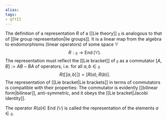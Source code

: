 ```yaml
---
alias:
tags:
- qftII
---
```

The definition of a representation $R$ of a [[Lie theory]] $\mathfrak{g}$ is analogous to that of [[lie group representation|lie groups]]. It is a linear map from the algebra to endomorphisms (linear operators) of some space $\mathbb{V}$
$$
R: \mathfrak{g} \rightarrow \operatorname{End}(\mathbb{V}) .
$$
The representation must reflect the [[Lie bracket]] of $\mathfrak{g}$ as a commutator $[A, B]:=A B-B A$ of operators, i.e. for all $a, b \in \mathfrak{g}$
$$
R([\![ a, b ]\!])=[R(a), R(b)] .
$$
The representation of [[Lie bracket|Lie brackets]] in terms of commutators is compatible with their properties: The commutator is evidently [[bilinear form|bilinear]], anti-symmetric, and it obeys the [[Lie bracket|Jacobi identity]].

The operator $R(a) \in$ End $(\mathbb{V})$ is called the representation of the elements  $a \in \mathfrak{g}$.
